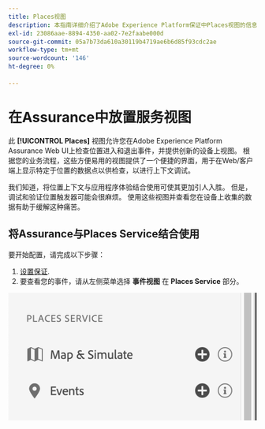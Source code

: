 ```yaml
---
title: Places视图
description: 本指南详细介绍了Adobe Experience Platform保证中Places视图的信息。
exl-id: 23086aae-8894-4350-aa02-7e2faabe000d
source-git-commit: 05a7b73da610a30119b4719ae6b6d85f93cdc2ae
workflow-type: tm+mt
source-wordcount: '146'
ht-degree: 0%

---
```


# 在Assurance中放置服务视图

此 **[!UICONTROL Places]** 视图允许您在Adobe Experience Platform Assurance Web UI上检查位置进入和退出事件，并提供创新的设备上视图。 根据您的业务流程，这些方便易用的视图提供了一个便捷的界面，用于在Web/客户端上显示特定于位置的数据点以供检查，以进行上下文调试。

我们知道，将位置上下文与应用程序体验结合使用可使其更加引人入胜。 但是，调试和验证位置触发器可能会很麻烦。 使用这些视图并查看您在设备上收集的数据有助于缓解这种痛苦。

## 将Assurance与Places Service结合使用

要开始配置，请完成以下步骤：

1. [设置保证](../tutorials/implement-assurance.md).
2. 要查看您的事件，请从左侧菜单选择 **事件视图** 在 **Places Service** 部分。

![](./images/places-service/places-view.png)
